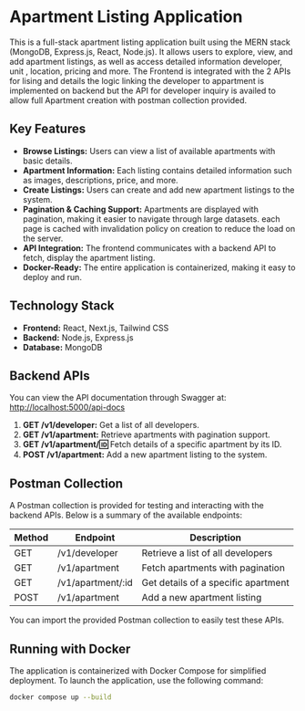 # Apartment Listing Application

This is a full-stack apartment listing application built using the MERN stack (MongoDB, Express.js, React, Node.js). It allows users to explore, view, and add apartment listings, as well as access detailed information developer, unit , location, pricing and more. The Frontend is integrated with the 2 APIs for lising and details the logic linking the developer to appartment is implemented on backend but the API for developer inquiry is availed to allow full Apartment creation with postman collection provided.

## Key Features

- **Browse Listings:** Users can view a list of available apartments with basic details.
- **Apartment Information:** Each listing contains detailed information such as images, descriptions, price, and more.
- **Create Listings:** Users can create and add new apartment listings to the system.
- **Pagination & Caching Support:** Apartments are displayed with pagination, making it easier to navigate through large datasets. each page is cached with invalidation policy on creation to reduce the load on the server.
- **API Integration:** The frontend communicates with a backend API to fetch, display the apartment listing.
- **Docker-Ready:** The entire application is containerized, making it easy to deploy and run.

## Technology Stack

- **Frontend:** React, Next.js, Tailwind CSS
- **Backend:** Node.js, Express.js
- **Database:** MongoDB

## Backend APIs

You can view the API documentation through Swagger at: [http://localhost:5000/api-docs](http://localhost:5000/api-docs)

1. **GET /v1/developer:** Get a list of all developers.
2. **GET /v1/apartment:** Retrieve apartments with pagination support.
3. **GET /v1/apartment/:id:** Fetch details of a specific apartment by its ID.
4. **POST /v1/apartment:** Add a new apartment listing to the system.

## Postman Collection

A Postman collection is provided for testing and interacting with the backend APIs. Below is a summary of the available endpoints:

| Method | Endpoint               | Description                                 |
|--------|------------------------|---------------------------------------------|
| GET    | /v1/developer           | Retrieve a list of all developers           |
| GET    | /v1/apartment           | Fetch apartments with pagination            |
| GET    | /v1/apartment/:id       | Get details of a specific apartment         |
| POST   | /v1/apartment           | Add a new apartment listing                 |

You can import the provided Postman collection to easily test these APIs.

## Running with Docker

The application is containerized with Docker Compose for simplified deployment. To launch the application, use the following command:

```bash
docker compose up --build
